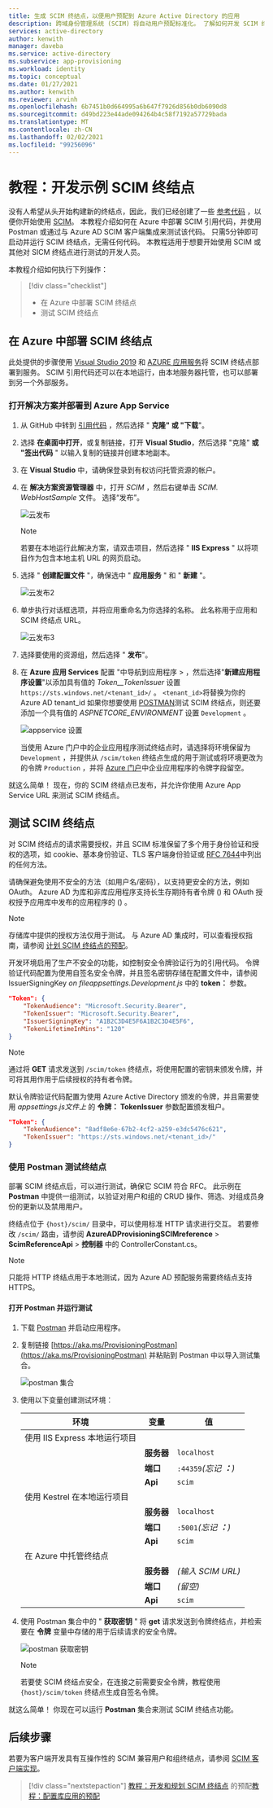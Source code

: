 ```yaml
---
title: 生成 SCIM 终结点，以便用户预配到 Azure Active Directory 的应用
description: 跨域身份管理系统 (SCIM) 将自动用户预配标准化。 了解如何开发 SCIM 终结点，如何将 SCIM API 与 Azure Active Directory 集成，并开始使用 Azure Active Directory 自动将用户和组预配到你的云应用程序中。
services: active-directory
author: kenwith
manager: daveba
ms.service: active-directory
ms.subservice: app-provisioning
ms.workload: identity
ms.topic: conceptual
ms.date: 01/27/2021
ms.author: kenwith
ms.reviewer: arvinh
ms.openlocfilehash: 6b7451b0d664995a6b647f7926d856b0db6090d8
ms.sourcegitcommit: d49bd223e44ade094264b4c58f7192a57729bada
ms.translationtype: MT
ms.contentlocale: zh-CN
ms.lasthandoff: 02/02/2021
ms.locfileid: "99256096"
---
```

# <a name="tutorial-develop-a-sample-scim-endpoint"></a>教程：开发示例 SCIM 终结点

没有人希望从头开始构建新的终结点，因此，我们已经创建了一些 [参考代码](https://aka.ms/scimreferencecode) ，以便你开始使用 [SCIM](https://aka.ms/scimoverview)。 本教程介绍如何在 Azure 中部署 SCIM 引用代码，并使用 Postman 或通过与 Azure AD SCIM 客户端集成来测试该代码。 只需5分钟即可启动并运行 SCIM 终结点，无需任何代码。 本教程适用于想要开始使用 SCIM 或其他对 SICM 终结点进行测试的开发人员。 

本教程介绍如何执行下列操作：

> [!div class="checklist"]
> * 在 Azure 中部署 SCIM 终结点
> * 测试 SCIM 终结点

## <a name="deploy-your-scim-endpoint-in-azure"></a>在 Azure 中部署 SCIM 终结点

此处提供的步骤使用 [Visual Studio 2019](https://visualstudio.microsoft.com/downloads/) 和 [AZURE 应用服务](https://docs.microsoft.com/azure/app-service/)将 SCIM 终结点部署到服务。 SCIM 引用代码还可以在本地运行，由本地服务器托管，也可以部署到另一个外部服务。 

### <a name="open-solution-and-deploy-to-azure-app-service"></a>打开解决方案并部署到 Azure App Service

1. 从 GitHub 中转到 [引用代码](https://github.com/AzureAD/SCIMReferenceCode) ，然后选择 " **克隆" 或 "下载**"。

1. 选择 **在桌面中打开**，或复制链接，打开 **Visual Studio**，然后选择 "克隆" **或 "签出代码** " 以输入复制的链接并创建本地副本。

1. 在 **Visual Studio** 中，请确保登录到有权访问托管资源的帐户。

1. 在 **解决方案资源管理器** 中，打开 *SCIM* ，然后右键单击 *SCIM. WebHostSample* 文件。 选择“发布”。

    ![云发布](media/use-scim-to-build-users-and-groups-endpoints/cloud-publish.png)

    > [!NOTE]
    > 若要在本地运行此解决方案，请双击项目，然后选择 " **IIS Express** " 以将项目作为包含本地主机 URL 的网页启动。

1. 选择 " **创建配置文件** "，确保选中 " **应用服务** " 和 " **新建** "。

    ![云发布2](media/use-scim-to-build-users-and-groups-endpoints/cloud-publish-2.png)

1. 单步执行对话框选项，并将应用重命名为你选择的名称。 此名称用于应用和 SCIM 终结点 URL。

    ![云发布3](media/use-scim-to-build-users-and-groups-endpoints/cloud-publish-3.png)

1. 选择要使用的资源组，然后选择 " **发布**"。

1. 在 **Azure 应用 Services** 配置 "中导航到应用程序  >   ，然后选择"**新建应用程序设置**"以添加具有值的 *Token__TokenIssuer* 设置 `https://sts.windows.net/<tenant_id>/` 。 `<tenant_id>`将替换为你的 Azure AD tenant_id 如果你想要使用 [POSTMAN](https://github.com/AzureAD/SCIMReferenceCode/wiki/Test-Your-SCIM-Endpoint)测试 SCIM 终结点，则还要添加一个具有值的 *ASPNETCORE_ENVIRONMENT* 设置 `Development` 。 

   ![appservice 设置](media/use-scim-to-build-users-and-groups-endpoints/app-service-settings.png)

   当使用 Azure 门户中的企业应用程序测试终结点时，请选择将环境保留为 `Development` ，并提供从 `/scim/token` 终结点生成的用于测试或将环境更改为的令牌 `Production` ，并将 [Azure 门户](https://docs.microsoft.com/azure/active-directory/app-provisioning/use-scim-to-provision-users-and-groups#step-4-integrate-your-scim-endpoint-with-the-azure-ad-scim-client)中企业应用程序的令牌字段留空。 

就这么简单！ 现在，你的 SCIM 终结点已发布，并允许你使用 Azure App Service URL 来测试 SCIM 终结点。

## <a name="test-your-scim-endpoint"></a>测试 SCIM 终结点

对 SCIM 终结点的请求需要授权，并且 SCIM 标准保留了多个用于身份验证和授权的选项，如 cookie、基本身份验证、TLS 客户端身份验证或 [RFC 7644](https://tools.ietf.org/html/rfc7644#section-2)中列出的任何方法。

请确保避免使用不安全的方法（如用户名/密码），以支持更安全的方法，例如 OAuth。 Azure AD 为库和非库应用程序支持长生存期持有者令牌 () 和 OAuth 授权授予应用库中发布的应用程序的 () 。

> [!NOTE]
> 存储库中提供的授权方法仅用于测试。 与 Azure AD 集成时，可以查看授权指南，请参阅 [计划 SCIM 终结点的预配](https://docs.microsoft.com/azure/active-directory/app-provisioning/use-scim-to-provision-users-and-groups#authorization-for-provisioning-connectors-in-the-application-gallery)。 

开发环境启用了生产不安全的功能，如控制安全令牌验证行为的引用代码。 令牌验证代码配置为使用自签名安全令牌，并且签名密钥存储在配置文件中，请参阅 IssuerSigningKey *on fileappsettings.Development.js* 中的 **token：** 参数。

```json
"Token": {
    "TokenAudience": "Microsoft.Security.Bearer",
    "TokenIssuer": "Microsoft.Security.Bearer",
    "IssuerSigningKey": "A1B2C3D4E5F6A1B2C3D4E5F6",
    "TokenLifetimeInMins": "120"
}
```

> [!NOTE]
> 通过将 **GET** 请求发送到 `/scim/token` 终结点，将使用配置的密钥来颁发令牌，并可将其用作用于后续授权的持有者令牌。

默认令牌验证代码配置为使用 Azure Active Directory 颁发的令牌，并且需要使用 *appsettings.js文件上* 的 **令牌： TokenIssuer** 参数配置颁发租户。

``` json
"Token": {
    "TokenAudience": "8adf8e6e-67b2-4cf2-a259-e3dc5476c621",
    "TokenIssuer": "https://sts.windows.net/<tenant_id>/"
}
```

### <a name="use-postman-to-test-endpoints"></a>使用 Postman 测试终结点

部署 SCIM 终结点后，可以进行测试，确保它 SCIM 符合 RFC。 此示例在 **Postman** 中提供一组测试，以验证对用户和组的 CRUD 操作、筛选、对组成员身份的更新以及禁用用户。

终结点位于 `{host}/scim/` 目录中，可以使用标准 HTTP 请求进行交互。 若要修改 `/scim/` 路由，请参阅 **AzureADProvisioningSCIMreference**  >  **ScimReferenceApi**  >  **控制器** 中的 ControllerConstant.cs。

> [!NOTE]
> 只能将 HTTP 终结点用于本地测试，因为 Azure AD 预配服务需要终结点支持 HTTPS。

#### <a name="open-postman-and-run-tests"></a>打开 Postman 并运行测试

1. 下载 [Postman](https://www.getpostman.com/downloads/) 并启动应用程序。
1. 复制链接 [https://aka.ms/ProvisioningPostman](https://aka.ms/ProvisioningPostman) 并粘贴到 Postman 中以导入测试集合。

    ![postman 集合](media/use-scim-to-build-users-and-groups-endpoints/postman-collection.png)

1. 使用以下变量创建测试环境：

   |环境|变量|值|
   |-|-|-|
   |使用 IIS Express 本地运行项目|||
   ||**服务器**|`localhost`|
   ||**端口**|`:44359`*(忘记 **：**)*|
   ||**Api**|`scim`|
   |使用 Kestrel 在本地运行项目|||
   ||**服务器**|`localhost`|
   ||**端口**|`:5001`*(忘记 **：**)*|
   ||**Api**|`scim`|
   |在 Azure 中托管终结点|||
   ||**服务器**|*(输入 SCIM URL)*|
   ||**端口**|*(留空)*|
   ||**Api**|`scim`|

1. 使用 Postman 集合中的 " **获取密钥** " 将 **get** 请求发送到令牌终结点，并检索要在 **令牌** 变量中存储的用于后续请求的安全令牌。 

   ![postman 获取密钥](media/use-scim-to-build-users-and-groups-endpoints/postman-get-key.png)

   > [!NOTE]
   > 若要使 SCIM 终结点安全，在连接之前需要安全令牌，教程使用 `{host}/scim/token` 终结点生成自签名令牌。

就这么简单！ 你现在可以运行 **Postman** 集合来测试 SCIM 终结点功能。

## <a name="next-steps"></a>后续步骤

若要为客户端开发具有互操作性的 SCIM 兼容用户和组终结点，请参阅 [SCIM 客户端实现](http://www.simplecloud.info/#Implementations2)。

> [!div class="nextstepaction"]
> [教程：开发和规划 SCIM 终结点](use-scim-to-provision-users-and-groups.md) 
>  的预配[教程：配置库应用的预配](configure-automatic-user-provisioning-portal.md)